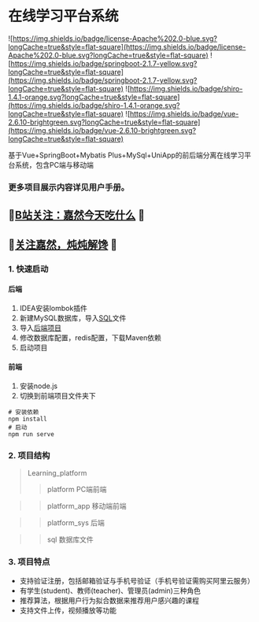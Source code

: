 # 在线学习平台系统
![https://img.shields.io/badge/license-Apache%202.0-blue.svg?longCache=true&style=flat-square](https://img.shields.io/badge/license-Apache%202.0-blue.svg?longCache=true&style=flat-square)
![https://img.shields.io/badge/springboot-2.1.7-yellow.svg?longCache=true&style=flat-square](https://img.shields.io/badge/springboot-2.1.7-yellow.svg?longCache=true&style=flat-square)
![https://img.shields.io/badge/shiro-1.4.1-orange.svg?longCache=true&style=flat-square](https://img.shields.io/badge/shiro-1.4.1-orange.svg?longCache=true&style=flat-square)
![https://img.shields.io/badge/vue-2.6.10-brightgreen.svg?longCache=true&style=flat-square](https://img.shields.io/badge/vue-2.6.10-brightgreen.svg?longCache=true&style=flat-square)


基于Vue+SpringBoot+Mybatis Plus+MySql+UniApp的前后端分离在线学习平台系统，包含PC端与移动端


### 更多项目展示内容详见用户手册。
##  :sparkling_heart:[B站关注：嘉然今天吃什么](https://space.bilibili.com/672328094?from=search&seid=959638900625341813&spm_id_from=333.337.0.0) :sparkling_heart:
##  :sparkling_heart:[关注嘉然，炖炖解馋](https://space.bilibili.com/672328094?from=search&seid=959638900625341813&spm_id_from=333.337.0.0) :sparkling_heart:



### 1. 快速启动

#### 后端

1. IDEA安装lombok插件
2. 新建MySQL数据库，导入[SQL](/sql/lpf.sql)文件
3. 导入[后端项目](/platform_sys)
4. 修改数据库配置，redis配置，下载Maven依赖
5. 启动项目

#### 前端

1. 安装node.js
2. 切换到前端项目文件夹下
```
# 安装依赖
npm install 
# 启动
npm run serve
```


### 2. 项目结构
> Learning_platform
>> platform PC端前端

>> platform_app 移动端前端

>> platform_sys 后端

>> sql 数据库文件

### 3. 项目特点
* 支持验证注册，包括邮箱验证与手机号验证（手机号验证需购买阿里云服务）
* 有学生(student)、教师(teacher)、管理员(admin)三种角色
* 推荐算法，根据用户行为拟合数据来推荐用户感兴趣的课程
* 支持文件上传，视频播放等功能







